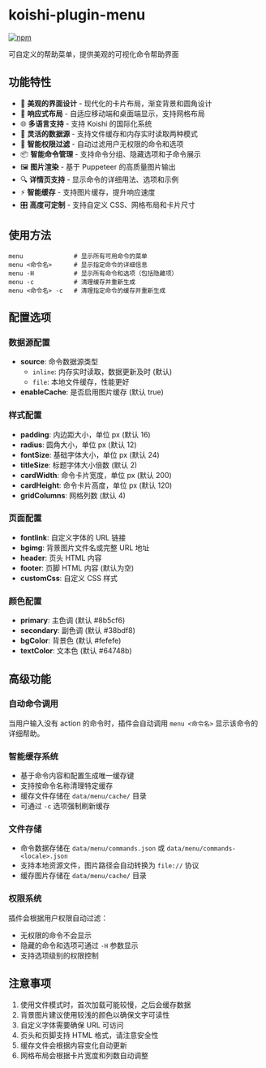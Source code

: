 # koishi-plugin-menu

[![npm](https://img.shields.io/npm/v/koishi-plugin-menu?style=flat-square)](https://www.npmjs.com/package/koishi-plugin-menu)

可自定义的帮助菜单，提供美观的可视化命令帮助界面

## 功能特性

- 🎨 **美观的界面设计** - 现代化的卡片布局，渐变背景和圆角设计
- 📱 **响应式布局** - 自适应移动端和桌面端显示，支持网格布局
- 🌐 **多语言支持** - 支持 Koishi 的国际化系统
- 🔧 **灵活的数据源** - 支持文件缓存和内存实时读取两种模式
- 🎯 **智能权限过滤** - 自动过滤用户无权限的命令和选项
- 📦 **智能命令管理** - 支持命令分组、隐藏选项和子命令展示
- 🖼️ **图片渲染** - 基于 Puppeteer 的高质量图片输出
- 🔍 **详情页支持** - 显示命令的详细用法、选项和示例
- ⚡ **智能缓存** - 支持图片缓存，提升响应速度
- 🎛️ **高度可定制** - 支持自定义 CSS、网格布局和卡片尺寸

## 使用方法

```text
menu              # 显示所有可用命令的菜单
menu <命令名>      # 显示指定命令的详细信息
menu -H           # 显示所有命令和选项（包括隐藏项）
menu -c           # 清理缓存并重新生成
menu <命令名> -c   # 清理指定命令的缓存并重新生成
```

## 配置选项

### 数据源配置

- **source**: 命令数据源类型
  - `inline`: 内存实时读取，数据更新及时 (默认)
  - `file`: 本地文件缓存，性能更好
- **enableCache**: 是否启用图片缓存 (默认 true)

### 样式配置

- **padding**: 内边距大小，单位 px (默认 16)
- **radius**: 圆角大小，单位 px (默认 12)
- **fontSize**: 基础字体大小，单位 px (默认 24)
- **titleSize**: 标题字体大小倍数 (默认 2)
- **cardWidth**: 命令卡片宽度，单位 px (默认 200)
- **cardHeight**: 命令卡片高度，单位 px (默认 120)
- **gridColumns**: 网格列数 (默认 4)

### 页面配置

- **fontlink**: 自定义字体的 URL 链接
- **bgimg**: 背景图片文件名或完整 URL 地址
- **header**: 页头 HTML 内容
- **footer**: 页脚 HTML 内容 (默认为空)
- **customCss**: 自定义 CSS 样式

### 颜色配置

- **primary**: 主色调 (默认 #8b5cf6)
- **secondary**: 副色调 (默认 #38bdf8)
- **bgColor**: 背景色 (默认 #fefefe)
- **textColor**: 文本色 (默认 #64748b)

## 高级功能

### 自动命令调用

当用户输入没有 action 的命令时，插件会自动调用 `menu <命令名>` 显示该命令的详细帮助。

### 智能缓存系统

- 基于命令内容和配置生成唯一缓存键
- 支持按命令名称清理特定缓存
- 缓存文件存储在 `data/menu/cache/` 目录
- 可通过 `-c` 选项强制刷新缓存

### 文件存储

- 命令数据存储在 `data/menu/commands.json` 或 `data/menu/commands-<locale>.json`
- 支持本地资源文件，图片路径会自动转换为 `file://` 协议
- 缓存图片存储在 `data/menu/cache/` 目录

### 权限系统

插件会根据用户权限自动过滤：

- 无权限的命令不会显示
- 隐藏的命令和选项可通过 `-H` 参数显示
- 支持选项级别的权限控制

## 注意事项

1. 使用文件模式时，首次加载可能较慢，之后会缓存数据
2. 背景图片建议使用较浅的颜色以确保文字可读性
3. 自定义字体需要确保 URL 可访问
4. 页头和页脚支持 HTML 格式，请注意安全性
5. 缓存文件会根据内容变化自动更新
6. 网格布局会根据卡片宽度和列数自动调整
